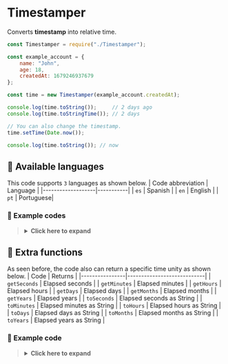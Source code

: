 # Timestamper
Converts **timestamp** into relative time.

```js
const Timestamper = require("./Timestamper");

const example_account = {
    name: "John",
    age: 18,
    createdAt: 1679246937679
};

const time = new Timestamper(example_account.createdAt);

console.log(time.toString());     // 2 days ago
console.log(time.toStringTime()); // 2 days

// You can also change the timestamp.
time.setTime(Date.now());

console.log(time.toString()); // now
```

## :small_blue_diamond: Available languages
This code supports `3` languages as shown below.
| Code abbreviation | Language  |
|-------------------|-----------|
|       `es`        | Spanish   |
|       `en`        | English   |
|       `pt`        | Portuguese|

### :wrench: Example codes
> <details><summary><b>Click here to expand</b></summary>
> <br/>
>
> ```js
> const time = new Timestamper(Date.now(), "en");
> 
> console.log(time.toString()); // now
> ```
> ```js
> const time = new Timestamper(Date.now(), "es");
> 
> console.log(time.toString()); // ahora
> ```
> ```js
> const time = new Timestamper(Date.now(), "pt");
> 
> console.log(time.toString()); // agora
> ```
> </details>

## :small_blue_diamond: Extra functions
As seen before, the code also can return a specific time unity as shown below.
|      Code      |           Returns          |
|----------------|----------------------------|
| `getSeconds`   | Elapsed seconds            |
| `getMinutes`   | Elapsed minutes            |
| `getHours`     | Elapsed hours              |
| `getDays`      | Elapsed days               |
| `getMonths`    | Elapsed months             |
| `getYears`     | Elapsed years              |
| `toSeconds`    | Elapsed seconds as String  |
| `toMinutes`    | Elapsed minutes as String  |
| `toHours`      | Elapsed hours as String    |
| `toDays`       | Elapsed days as String     |
| `toMonths`     | Elapsed months as String   |
| `toYears`      | Elapsed years as String    |
### :wrench: Example code
> <details><summary><b>Click here to expand</b></summary>
> 
> ```js
> const example_date = new Date(); // A day ago as example
> 
> const time = new Timestamper(example_date);
> 
> console.log(time.getSeconds());  // 86400
> console.log(time.getMinutes());  // 1440
> console.log(time.getHours());    // 24
> console.log(time.getDays());     // 1
> 
> console.log(time.toSeconds());   // 86400 seconds
> console.log(time.toMinutes());   // 1440 minutes
> console.log(time.toHours());     // 24 hours
> console.log(time.toDays());      // 1 day
> ```
> </details>
